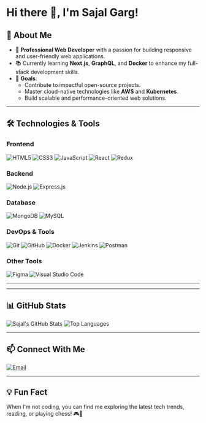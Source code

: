 # Hi there 👋, I'm **Sajal Garg**!

## 🌟 About Me
- 🚀 **Professional Web Developer** with a passion for building responsive and user-friendly web applications.
- 📚 Currently learning **Next.js**, **GraphQL**, and **Docker** to enhance my full-stack development skills.
- 🎯 **Goals**: 
  - Contribute to impactful open-source projects.
  - Master cloud-native technologies like **AWS** and **Kubernetes**.
  - Build scalable and performance-oriented web solutions.

---

## 🛠️ Technologies & Tools

### **Frontend**
![HTML5](https://img.shields.io/badge/-HTML5-orange?style=flat-square&logo=html5&logoColor=white)
![CSS3](https://img.shields.io/badge/-CSS3-blue?style=flat-square&logo=css3&logoColor=white)
![JavaScript](https://img.shields.io/badge/-JavaScript-yellow?style=flat-square&logo=javascript&logoColor=white)
![React](https://img.shields.io/badge/-React-blue?style=flat-square&logo=react)
![Redux](https://img.shields.io/badge/-Redux-purple?style=flat-square&logo=redux)

### **Backend**
![Node.js](https://img.shields.io/badge/-Node.js-green?style=flat-square&logo=node.js&logoColor=white)
![Express.js](https://img.shields.io/badge/-Express.js-black?style=flat-square&logo=express&logoColor=white)


### **Database**
![MongoDB](https://img.shields.io/badge/-MongoDB-green?style=flat-square&logo=mongodb&logoColor=white)
![MySQL](https://img.shields.io/badge/-MySQL-blue?style=flat-square&logo=mysql&logoColor=white)

### **DevOps & Tools**
![Git](https://img.shields.io/badge/-Git-red?style=flat-square&logo=git&logoColor=white)
![GitHub](https://img.shields.io/badge/-GitHub-black?style=flat-square&logo=github&logoColor=white)
![Docker](https://img.shields.io/badge/-Docker-blue?style=flat-square&logo=docker)
![Jenkins](https://img.shields.io/badge/-Jenkins-gray?style=flat-square&logo=jenkins&logoColor=white)
![Postman](https://img.shields.io/badge/-Postman-orange?style=flat-square&logo=postman)

### **Other Tools**
![Figma](https://img.shields.io/badge/-Figma-purple?style=flat-square&logo=figma)
![Visual Studio Code](https://img.shields.io/badge/-VS%20Code-blue?style=flat-square&logo=visual-studio-code)

---


---

## 📊 GitHub Stats
![Sajal's GitHub Stats](https://github-readme-stats.vercel.app/api?username=sajalgarg035&show_icons=true&theme=radical)
![Top Languages](https://github-readme-stats.vercel.app/api/top-langs/?username=sajalgarg035&layout=compact&theme=radical)

---

## 📫 Connect With Me
[![Email](https://img.shields.io/badge/-Email-red?style=flat-square&logo=gmail&logoColor=white)](mailto:sajal.garg@example.com)  

---

## 💡 Fun Fact
When I'm not coding, you can find me exploring the latest tech trends, reading, or playing chess! 🎮📖

